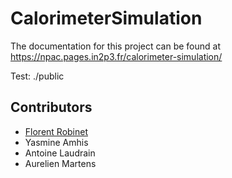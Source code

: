 # CalorimeterSimulation

The documentation for this project can be found at https://npac.pages.in2p3.fr/calorimeter-simulation/

Test: ./public

## Contributors

- [Florent Robinet](mailto:robinet@lal.in2p3.fr)
- Yasmine Amhis
- Antoine Laudrain
- Aurelien Martens

